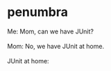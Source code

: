 # penumbra
Me: Mom, can we have JUnit?<br><br>
Mom: No, we have JUnit at home.<br><br>
JUnit at home:
